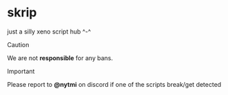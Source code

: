 # skrip
just a silly xeno script hub ^-^




> [!CAUTION]
> We are not **responsible** for any bans.

> [!IMPORTANT]
> Please report to **@nytmi** on discord if one of the scripts break/get detected
